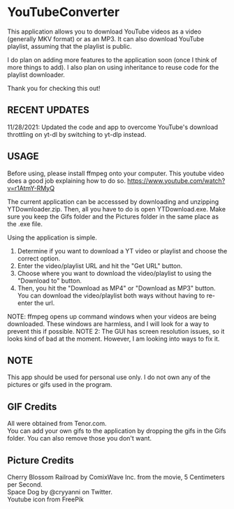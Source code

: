 # YouTubeConverter
This application allows you to download YouTube videos as a video (generally MKV format) or as an MP3.
It can also download YouTube playlist, assuming that the playlist is public.

I do plan on adding more features to the application soon (once I think of more things to add). I also plan on using inheritance to reuse code for the playlist downloader.

Thank you for checking this out!

RECENT UPDATES
----------------------------
11/28/2021: Updated the code and app to overcome YouTube's download throttling on yt-dl by switching to yt-dlp instead.

USAGE
----------------------------
Before using, please install ffmpeg onto your computer. This youtube video does a good job explaining how to do so. https://www.youtube.com/watch?v=r1AtmY-RMyQ

The current application can be accesssed by downloading and unzipping YTDownloader.zip. Then, all you have to do is open YTDownload.exe. Make sure you keep the Gifs folder and the Pictures folder in the same place as the .exe file. 

Using the application is simple. 
1. Determine if you want to download a YT video or playlist and choose the correct option.
2. Enter the video/playlist URL and hit the "Get URL" button.
3. Choose where you want to download the video/playlist to using the "Download to" button.
4. Then, you hit the "Download as MP4" or "Download as MP3" button. You can download the video/playlist both ways without having to re-enter the url.

NOTE: ffmpeg opens up command windows when your videos are being downloaded. These windows are harmless, and I will look for a way to prevent this if possible.
NOTE 2: The GUI has screen resolution issues, so it looks kind of bad at the moment. However, I am looking into ways to fix it.

NOTE
----------------------------
This app should be used for personal use only. I do not own any of the pictures or gifs used in the program.

GIF Credits
--------------------------------
All were obtained from Tenor.com.  
You can add your own gifs to the application by dropping the gifs in the Gifs folder. You can also remove those you don't want.

Picture Credits
------------------------------
Cherry Blossom Railroad by ComixWave Inc. from the movie, 5 Centimeters per Second.  
Space Dog by @cryyanni on Twitter.  
Youtube icon from FreePik

